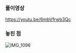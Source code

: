 ### 풀이영상
https://youtu.be/6mbVfrwb3Qc

### 놓친 점
![IMG_1096](https://github.com/JangAyeon/Algorithm/assets/67853616/9530e5d3-8b31-4983-a14b-ff5b2766adfe)
